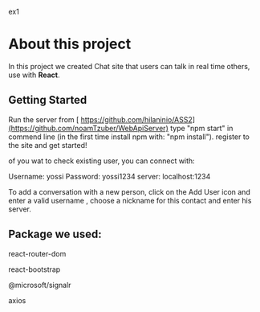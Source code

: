 ex1
# About this project
In this project we created Chat site that users can talk in real time others, use with **React**.

## Getting Started
Run the server from [ https://github.com/hilaninio/ASS2](https://github.com/noamTzuber/WebApiServer)
type "npm start" in commend line (in the first time install npm with: "npm install").
register to the site and get started!

of you wat to check existing user, you can connect with:

Username: yossi
Password: yossi1234
server: localhost:1234

To add a conversation with a new person, click on the Add User icon and enter a valid username , choose a nickname for this contact and enter his server.


## Package we used:

react-router-dom

react-bootstrap

@microsoft/signalr

axios



